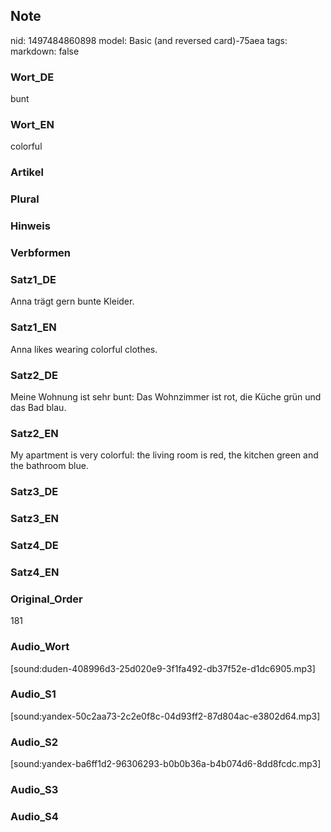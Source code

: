 ## Note
nid: 1497484860898
model: Basic (and reversed card)-75aea
tags: 
markdown: false

### Wort_DE
bunt

### Wort_EN
colorful

### Artikel


### Plural


### Hinweis


### Verbformen


### Satz1_DE
Anna trägt gern bunte Kleider.

### Satz1_EN
Anna likes wearing colorful clothes.

### Satz2_DE
Meine Wohnung ist sehr bunt: Das Wohnzimmer ist rot, die Küche grün und das Bad blau.

### Satz2_EN
My apartment is very colorful: the living room is red, the kitchen green and the bathroom blue.

### Satz3_DE


### Satz3_EN


### Satz4_DE


### Satz4_EN


### Original_Order
181

### Audio_Wort
[sound:duden-408996d3-25d020e9-3f1fa492-db37f52e-d1dc6905.mp3]

### Audio_S1
[sound:yandex-50c2aa73-2c2e0f8c-04d93ff2-87d804ac-e3802d64.mp3]

### Audio_S2
[sound:yandex-ba6ff1d2-96306293-b0b0b36a-b4b074d6-8dd8fcdc.mp3]

### Audio_S3


### Audio_S4

